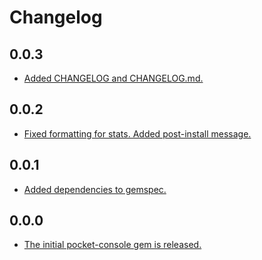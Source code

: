 # Changelog

0.0.3
-----
* [Added CHANGELOG and CHANGELOG.md.](https://github.com/HartasCuerdas/pocket-console/commit/master)

0.0.2
-----
* [Fixed formatting for stats. Added post-install message.](https://github.com/HartasCuerdas/pocket-console/commit/d69ad28c2def909c2d47e3e47395e07cf78e9e26)

0.0.1
-----
* [Added dependencies to gemspec.](https://github.com/HartasCuerdas/pocket-console/commit/e2cbdd069c9665d0e35c95599d54511195e41f8d)

0.0.0
-----
* [The initial pocket-console gem is released.](https://github.com/HartasCuerdas/pocket-console/commit/d146239bdf73111dbf643d45d39f06f3da9e5e46)